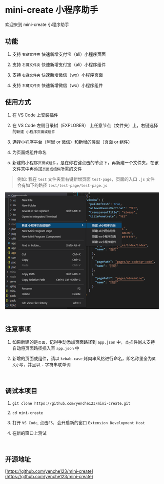 # mini-create 小程序助手

欢迎来到 mini-create 小程序助手

## 功能

1. 支持 `右键文件夹` 快速新增支付宝（ali）小程序页面

2. 支持 `右键文件夹` 快速新增支付宝（ali）小程序组件

3. 支持 `右键文件夹` 快速新增微信（wx）小程序页面

4. 支持 `右键文件夹` 快速新增微信（wx）小程序组件

## 使用方式

1. 在 VS Code 上安装插件

2. 在 VS Code 左侧目录树（EXPLORER） 上任意节点（文件夹）上，右键选择的`新建 小程序页面或组件`

3. 选择小程序平台（阿里 or 微信）和新增的类型（页面 or 组件）

4. 为页面或组件命名

5. 新建的小程序`页面或组件`，是在你右键点击的节点下，再新建一个文件夹，在该文件夹中再添加`页面或组件`所需的文件

> 例如: 我在 `test` 文件夹里右键新增页面 `test-page`，页面的入口 `.js` 文件会有如下的路径 `test/test-page/test-page.js` 


<img src="https://raw.githubusercontent.com/yenche123/mini-create/main/docs/screenshots1.png" width="680" />

<br>

<br>

## 注意事项

1. 如果新建的是`页面`，记得手动添加页面路径到 `app.json` 中，本插件尚未支持自动将页面路径插入至 `app.json` 中

2. 新增的页面或组件，请以 `kebab-case` 烤肉串风格进行命名，即名称里全为`英文小写`，并且以 `-` 字符串联单词 

<br>

## 调试本项目

1. `git clone https://github.com/yenche123/mini-create.git`

2. `cd mini-create`

3. 打开 `VS Code`, 点击`F5`，会开启新的窗口 `Extension Development Host`

4. 在新的窗口上测试

<br>


## 开源地址

[https://github.com/yenche123/mini-create](https://github.com/yenche123/mini-create)

